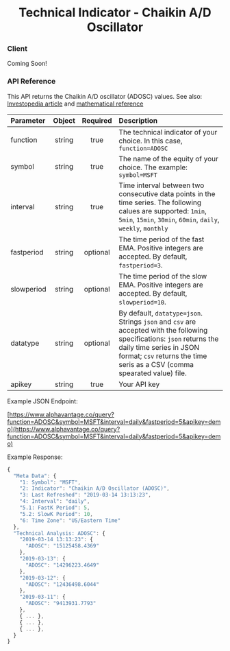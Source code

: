 <center>
  <h1>Technical Indicator - Chaikin A/D Oscillator</h1>
</center>

<!-- tabs:start -->

### **Client**

Coming Soon!

### **API Reference**

This API returns the Chaikin A/D oscillator (ADOSC) values. See also: [Investopedia article](https://www.investopedia.com/articles/active-trading/031914/understanding-chaikin-oscillator.asp) and [mathematical reference](https://www.fmlabs.com/reference/default.htm?url=AccumDist.htm)


| Parameter       | Object  | Required  | Description |
| :---            | :---:   | :---:     | :---        |
| function        | string  | true      | The technical indicator of your choice. In this case, `function=ADOSC` |
| symbol          | string  | true      | The name of the equity of your choice. The example: `symbol=MSFT` |
| interval        | string  | true      | Time interval between two consecutive data points in the time series. The following calues are supported: `1min`, `5min`, `15min`, `30min`, `60min`, `daily`, `weekly`, `monthly` |
| fastperiod      | string  | optional  | The time period of the fast EMA. Positive integers are accepted. By default, `fastperiod=3`. |
| slowperiod      | string  | optional  | The time period of the slow EMA. Positive integers are accepted. By default, `slowperiod=10`. |
| datatype        | string  | optional  | By default, `datatype=json`. Strings `json` and `csv` are accepted with the following specifications: `json` returns the daily time series in JSON format; `csv` returns the time seris as a CSV (comma spearated value) file. |
| apikey          | string  | true      | Your API key | 

Example JSON Endpoint:  

[https://www.alphavantage.co/query?function=ADOSC&symbol=MSFT&interval=daily&fastperiod=5&apikey=demo](https://www.alphavantage.co/query?function=ADOSC&symbol=MSFT&interval=daily&fastperiod=5&apikey=demo)

Example Response:  

```javascript
{
  "Meta Data": {
    "1: Symbol": "MSFT",
    "2: Indicator": "Chaikin A/D Oscillator (ADOSC)",
    "3: Last Refreshed": "2019-03-14 13:13:23",
    "4: Interval": "daily",
    "5.1: FastK Period": 5,
    "5.2: SlowK Period": 10,
    "6: Time Zone": "US/Eastern Time"
  },
  "Technical Analysis: ADOSC": {
    "2019-03-14 13:13:23": {
      "ADOSC": "15125458.4369"
    },
    "2019-03-13": {
      "ADOSC": "14296223.4649"
    },
    "2019-03-12": {
      "ADOSC": "12436498.6044"
    },
    "2019-03-11": {
      "ADOSC": "9413931.7793"
    },
    { ... },
    { ... },
    { ... },
  }
}
```

<!-- tabs:end -->
